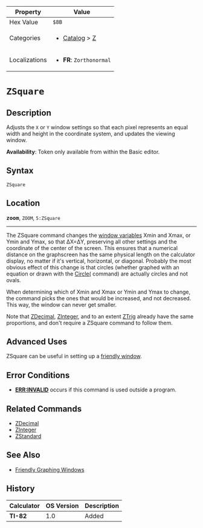 | Property      | Value |
|---------------|-------|
| Hex Value     | `$8B`|
| Categories    | <ul><li>[Catalog](<../categories/Catalog.md>) > [Z](<../categories/Catalog.md#Z>)</li></ul> |
| Localizations | <ul><li><b>FR</b>: `Zorthonormal`</li></ul> |

# `ZSquare`

## Description
Adjusts the `X` or `Y` window settings so that each pixel represents an equal width and height in the coordinate system, and updates the viewing window.


<b>Availability</b>: Token only available from within the Basic editor.

## Syntax
`ZSquare`

## Location
<tt><kbd><b>zoom</b></kbd></tt>, `ZOOM`, `5:ZSquare`
<hr>

The ZSquare command changes the [window variables](/system-variables#window) Xmin and Xmax, or Ymin and Ymax, so that ΔX=ΔY, preserving all other settings and the coordinate of the center of the screen. This ensures that a numerical distance on the graphscreen has the same physical length on the calculator display, no matter if it's vertical, horizontal, or diagonal. Probably the most obvious effect of this change is that circles (whether graphed with an equation or drawn with the [Circle(](/circle) command) are actually circles and not ovals.

When determining which of Xmin and Xmax or Ymin and Ymax to change, the command picks the ones that would be increased, and not decreased. This way, the window can never get smaller.

Note that [ZDecimal](/zdecimal), [ZInteger](/zinteger), and to an extent [ZTrig](/ztrig) already have the same proportions, and don't require a ZSquare command to follow them.

## Advanced Uses

ZSquare can be useful in setting up a [friendly window](/friendly-window).

## Error Conditions

*   **[ERR:INVALID](/errors#invalid)** occurs if this command is used outside a program.

## Related Commands

*   [ZDecimal](/zdecimal)
*   [ZInteger](/zinteger)
*   [ZStandard](/zstandard)

## See Also

*   [Friendly Graphing Windows](/friendly-window)

## History
| Calculator | OS Version | Description |
|------------|------------|-------------|
| <b>TI-82</b> | 1.0 | Added |


